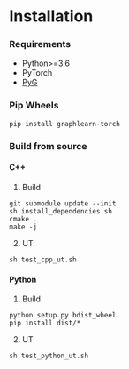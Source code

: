 # Installation

### Requirements
- Python>=3.6
- PyTorch
- [PyG](https://github.com/pyg-team/pytorch_geometric)
### Pip Wheels

```
pip install graphlearn-torch
```

### Build from source

#### C++
1. Build
``` shell
git submodule update --init
sh install_dependencies.sh
cmake .
make -j
```
2. UT
``` shell
sh test_cpp_ut.sh
```

#### Python
1. Build
``` shell
python setup.py bdist_wheel
pip install dist/*
```
2. UT
``` shell
sh test_python_ut.sh
```
